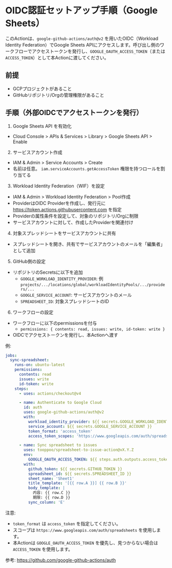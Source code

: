 # OIDC認証セットアップ手順（Google Sheets）

このActionは、`google-github-actions/auth@v2` を用いたOIDC（Workload Identity Federation）でGoogle Sheets APIにアクセスします。呼び出し側のワークフローでアクセストークンを発行し、`GOOGLE_OAUTH_ACCESS_TOKEN`（または `ACCESS_TOKEN`）として本Actionに渡してください。

## 前提

- GCPプロジェクトがあること
- GitHubリポジトリ/Orgの管理権限があること

## 手順（外部OIDCでアクセストークンを発行）

1) Google Sheets API を有効化
- Cloud Console > APIs & Services > Library > Google Sheets API > Enable

2) サービスアカウント作成
- IAM & Admin > Service Accounts > Create
- 名前は任意。 `iam.serviceAccounts.getAccessToken` 権限を持つロールを割り当てる

3) Workload Identity Federation（WIF）を設定
- IAM & Admin > Workload Identity Federation > Pool作成
- ProviderはOIDC Providerを作成し、発行元に <https://token.actions.githubusercontent.com> を指定
- Providerの属性条件を設定して、対象のリポジトリ/Orgに制限
- サービスアカウントに対して、作成したProviderを関連付け

4) 対象スプレッドシートをサービスアカウントに共有
- スプレッドシートを開き、共有でサービスアカウントのメールを「編集者」として追加

5) GitHub側の設定
- リポジトリのSecretsに以下を追加
  - `GOOGLE_WORKLOAD_IDENTITY_PROVIDER`: 例 `projects/.../locations/global/workloadIdentityPools/.../providers/...`
  - `GOOGLE_SERVICE_ACCOUNT`: サービスアカウントのメール
  - `SPREADSHEET_ID`: 対象スプレッドシートのID

6) ワークフローの設定
- ワークフローに以下のpermissionsを付与
  - `permissions: { contents: read, issues: write, id-token: write }`
- OIDCでアクセストークンを発行し、本Actionへ渡す

例:

```yaml
jobs:
  sync-spreadsheet:
    runs-on: ubuntu-latest
    permissions:
      contents: read
      issues: write
      id-token: write
    steps:
      - uses: actions/checkout@v4

      - name: Authenticate to Google Cloud
        id: auth
        uses: google-github-actions/auth@v2
        with:
          workload_identity_provider: ${{ secrets.GOOGLE_WORKLOAD_IDENTITY_PROVIDER }}
          service_account: ${{ secrets.GOOGLE_SERVICE_ACCOUNT }}
          token_format: 'access_token'
          access_token_scopes: 'https://www.googleapis.com/auth/spreadsheets'

      - name: Sync spreadsheet to issues
        uses: tooppoo/spreadsheet-to-issue-action@vX.Y.Z
        env:
          GOOGLE_OAUTH_ACCESS_TOKEN: ${{ steps.auth.outputs.access_token }}
        with:
          github_token: ${{ secrets.GITHUB_TOKEN }}
          spreadsheet_id: ${{ secrets.SPREADSHEET_ID }}
          sheet_name: 'Sheet1'
          title_template: '[{{ row.A }}] {{ row.B }}'
          body_template: |
            内容: {{ row.C }}
            期限: {{ row.D }}
          sync_column: 'E'
```

注意:
- `token_format` は `access_token` を指定してください。
- スコープは `https://www.googleapis.com/auth/spreadsheets` を使用します。
- 本Actionは `GOOGLE_OAUTH_ACCESS_TOKEN` を優先し、見つからない場合は `ACCESS_TOKEN` を使用します。

参考: https://github.com/google-github-actions/auth
